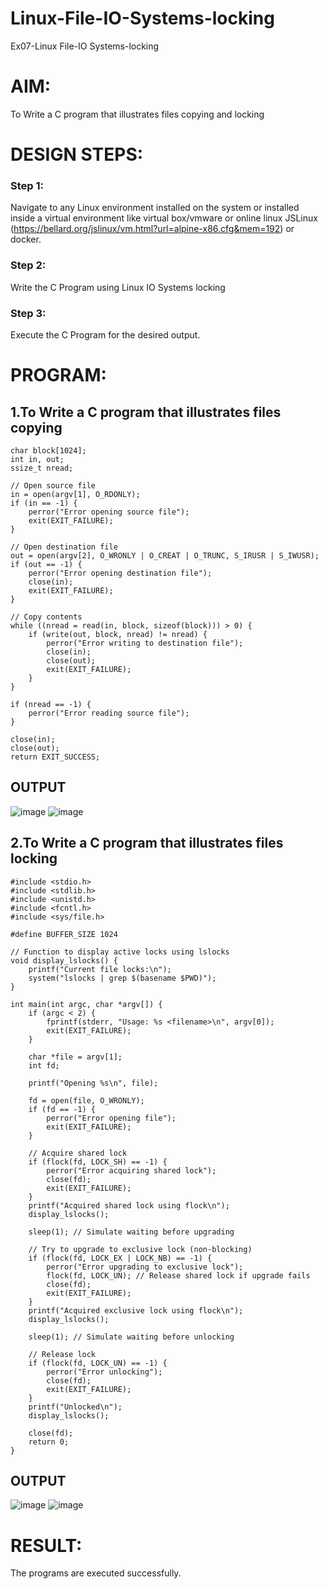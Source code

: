 # Linux-File-IO-Systems-locking
Ex07-Linux File-IO Systems-locking
# AIM:
To Write a C program that illustrates files copying and locking

# DESIGN STEPS:

### Step 1:

Navigate to any Linux environment installed on the system or installed inside a virtual environment like virtual box/vmware or online linux JSLinux (https://bellard.org/jslinux/vm.html?url=alpine-x86.cfg&mem=192) or docker.

### Step 2:

Write the C Program using Linux IO Systems locking

### Step 3:

Execute the C Program for the desired output. 

# PROGRAM:

## 1.To Write a C program that illustrates files copying 
```
char block[1024];
int in, out;
ssize_t nread;

// Open source file
in = open(argv[1], O_RDONLY);
if (in == -1) {
    perror("Error opening source file");
    exit(EXIT_FAILURE);
}

// Open destination file
out = open(argv[2], O_WRONLY | O_CREAT | O_TRUNC, S_IRUSR | S_IWUSR);
if (out == -1) {
    perror("Error opening destination file");
    close(in);
    exit(EXIT_FAILURE);
}

// Copy contents
while ((nread = read(in, block, sizeof(block))) > 0) {
    if (write(out, block, nread) != nread) {
        perror("Error writing to destination file");
        close(in);
        close(out);
        exit(EXIT_FAILURE);
    }
}

if (nread == -1) {
    perror("Error reading source file");
}

close(in);
close(out);
return EXIT_SUCCESS;
```
## OUTPUT
![image](https://github.com/user-attachments/assets/29b73922-00fb-4c21-a6c8-3f31061b6cf2)
![image](https://github.com/user-attachments/assets/0ad5ef17-9986-471b-ae11-23004d82c07b)

## 2.To Write a C program that illustrates files locking
```
#include <stdio.h>
#include <stdlib.h>
#include <unistd.h>
#include <fcntl.h>
#include <sys/file.h>

#define BUFFER_SIZE 1024

// Function to display active locks using lslocks
void display_lslocks() {
    printf("Current file locks:\n");
    system("lslocks | grep $(basename $PWD)");
}

int main(int argc, char *argv[]) {
    if (argc < 2) {
        fprintf(stderr, "Usage: %s <filename>\n", argv[0]);
        exit(EXIT_FAILURE);
    }

    char *file = argv[1];
    int fd;

    printf("Opening %s\n", file);

    fd = open(file, O_WRONLY);
    if (fd == -1) {
        perror("Error opening file");
        exit(EXIT_FAILURE);
    }

    // Acquire shared lock
    if (flock(fd, LOCK_SH) == -1) {
        perror("Error acquiring shared lock");
        close(fd);
        exit(EXIT_FAILURE);
    }
    printf("Acquired shared lock using flock\n");
    display_lslocks();

    sleep(1); // Simulate waiting before upgrading

    // Try to upgrade to exclusive lock (non-blocking)
    if (flock(fd, LOCK_EX | LOCK_NB) == -1) {
        perror("Error upgrading to exclusive lock");
        flock(fd, LOCK_UN); // Release shared lock if upgrade fails
        close(fd);
        exit(EXIT_FAILURE);
    }
    printf("Acquired exclusive lock using flock\n");
    display_lslocks();

    sleep(1); // Simulate waiting before unlocking

    // Release lock
    if (flock(fd, LOCK_UN) == -1) {
        perror("Error unlocking");
        close(fd);
        exit(EXIT_FAILURE);
    }
    printf("Unlocked\n");
    display_lslocks();

    close(fd);
    return 0;
}

```
## OUTPUT
![image](https://github.com/user-attachments/assets/3c906f59-b13b-42e4-b345-a67dd489b4a3)
![image](https://github.com/user-attachments/assets/63d125ba-93c4-4332-b3b6-161193ec92f5)

# RESULT:
The programs are executed successfully.
